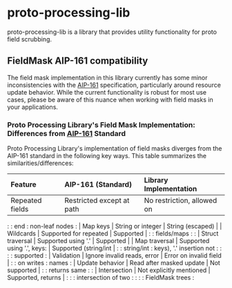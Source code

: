 # proto-processing-lib

proto-processing-lib is a library that provides utility functionality for proto
field scrubbing.

## FieldMask AIP-161 compatibility

The field mask implementation in this library currently has some minor
inconsistencies with the [AIP-161](https://google.aip.dev/161) specification,
particularly around resource update behavior. While the current functionality is
robust for most use cases, please be aware of this nuance when working with
field masks in your applications.

### Proto Processing Library's Field Mask Implementation: Differences from [AIP-161](https://google.aip.dev/161) Standard

Proto Processing Library's implementation of field masks diverges from the
AIP-161 standard in the following key ways. This table summarizes the
similarities/differences:

| Feature          | AIP-161 (Standard)          | Library Implementation     |
| :--------------- | :-------------------------- | :------------------------- |
| Repeated fields  | Restricted except at path   | No restriction, allowed on |
:                  : end                         : non-leaf nodes             :
| Map keys         | String or integer           | String (escaped)           |
| Wildcards        | Supported for repeated      | Supported                  |
:                  : fields/maps                 :                            :
| Struct traversal | Supported using '.'         | Supported                  |
| Map traversal    | Supported using '.', keys:  | Supported (string/int      |
:                  : string/int                  : keys), '.' insertion not   :
:                  :                             : supported                  :
| Validation       | Ignore invalid reads, error | Error on invalid field     |
:                  : on writes                   : names                      :
| Update behavior  | Read after masked update    | Not supported              |
:                  : returns same                :                            :
| Intersection     | Not explicitly mentioned    | Supported, returns         |
:                  :                             : intersection of two        :
:                  :                             : FieldMask trees            :
